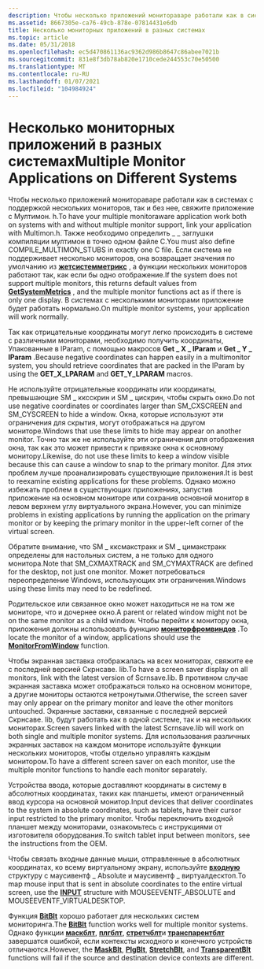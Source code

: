 ```yaml
---
description: Чтобы несколько приложений монитораваре работали как в системах с поддержкой нескольких мониторов, так и без нее, свяжите приложение с Мултимон. h.
ms.assetid: 8667305e-ca76-49cb-878e-07814431e6db
title: Несколько мониторных приложений в разных системах
ms.topic: article
ms.date: 05/31/2018
ms.openlocfilehash: ec5d470861136ac9362d986b8647c86abee7021b
ms.sourcegitcommit: 831e8f3db78ab820e1710cede244553c70e50500
ms.translationtype: MT
ms.contentlocale: ru-RU
ms.lasthandoff: 01/07/2021
ms.locfileid: "104984924"
---
```

# <a name="multiple-monitor-applications-on-different-systems"></a><span data-ttu-id="ac2d3-103">Несколько мониторных приложений в разных системах</span><span class="sxs-lookup"><span data-stu-id="ac2d3-103">Multiple Monitor Applications on Different Systems</span></span>

<span data-ttu-id="ac2d3-104">Чтобы несколько приложений монитораваре работали как в системах с поддержкой нескольких мониторов, так и без нее, свяжите приложение с Мултимон. h.</span><span class="sxs-lookup"><span data-stu-id="ac2d3-104">To have your multiple monitoraware application work both on systems with and without multiple monitor support, link your application with Multimon.h.</span></span> <span data-ttu-id="ac2d3-105">Также необходимо определить \_ \_ заглушки компиляции мултимон в точно одном файле C.</span><span class="sxs-lookup"><span data-stu-id="ac2d3-105">You must also define COMPILE\_MULTIMON\_STUBS in exactly one C file.</span></span> <span data-ttu-id="ac2d3-106">Если система не поддерживает несколько мониторов, она возвращает значения по умолчанию из [**жетсистемметрикс**](/windows/win32/api/winuser/nf-winuser-getsystemmetrics) , а функции нескольких мониторов работают так, как если бы одно отображение.</span><span class="sxs-lookup"><span data-stu-id="ac2d3-106">If the system does not support multiple monitors, this returns default values from [**GetSystemMetrics**](/windows/win32/api/winuser/nf-winuser-getsystemmetrics) , and the multiple monitor functions act as if there is only one display.</span></span> <span data-ttu-id="ac2d3-107">В системах с несколькими мониторами приложение будет работать нормально.</span><span class="sxs-lookup"><span data-stu-id="ac2d3-107">On multiple monitor systems, your application will work normally.</span></span>

<span data-ttu-id="ac2d3-108">Так как отрицательные координаты могут легко происходить в системе с различными мониторами, необходимо получить координаты, Упакованные в lParam, с помощью макросов **Get \_ X \_ lParam** и **Get \_ Y \_ lParam** .</span><span class="sxs-lookup"><span data-stu-id="ac2d3-108">Because negative coordinates can happen easily in a multimonitor system, you should retrieve coordinates that are packed in the lParam by using the **GET\_X\_LPARAM** and **GET\_Y\_LPARAM** macros.</span></span>

<span data-ttu-id="ac2d3-109">Не используйте отрицательные координаты или координаты, превышающие SM \_ кксскрин и SM \_ цискрин, чтобы скрыть окно.</span><span class="sxs-lookup"><span data-stu-id="ac2d3-109">Do not use negative coordinates or coordinates larger than SM\_CXSCREEN and SM\_CYSCREEN to hide a window.</span></span> <span data-ttu-id="ac2d3-110">Окна, которые используют эти ограничения для скрытия, могут отображаться на другом мониторе.</span><span class="sxs-lookup"><span data-stu-id="ac2d3-110">Windows that use these limits to hide may appear on another monitor.</span></span> <span data-ttu-id="ac2d3-111">Точно так же не используйте эти ограничения для отображения окна, так как это может привести к привязке окна к основному монитору.</span><span class="sxs-lookup"><span data-stu-id="ac2d3-111">Likewise, do not use these limits to keep a window visible because this can cause a window to snap to the primary monitor.</span></span> <span data-ttu-id="ac2d3-112">Для этих проблем лучше проанализировать существующие приложения.</span><span class="sxs-lookup"><span data-stu-id="ac2d3-112">It is best to reexamine existing applications for these problems.</span></span> <span data-ttu-id="ac2d3-113">Однако можно избежать проблем в существующих приложениях, запустив приложение на основном мониторе или сохранив основной монитор в левом верхнем углу виртуального экрана.</span><span class="sxs-lookup"><span data-stu-id="ac2d3-113">However, you can minimize problems in existing applications by running the application on the primary monitor or by keeping the primary monitor in the upper-left corner of the virtual screen.</span></span>

<span data-ttu-id="ac2d3-114">Обратите внимание, что SM \_ кксмакстракк и SM \_ цимакстракк определены для настольных систем, а не только для одного монитора.</span><span class="sxs-lookup"><span data-stu-id="ac2d3-114">Note that SM\_CXMAXTRACK and SM\_CYMAXTRACK are defined for the desktop, not just one monitor.</span></span> <span data-ttu-id="ac2d3-115">Может потребоваться переопределение Windows, использующих эти ограничения.</span><span class="sxs-lookup"><span data-stu-id="ac2d3-115">Windows using these limits may need to be redefined.</span></span>

<span data-ttu-id="ac2d3-116">Родительское или связанное окно может находиться не на том же мониторе, что и дочернее окно.</span><span class="sxs-lookup"><span data-stu-id="ac2d3-116">A parent or related window might not be on the same monitor as a child window.</span></span> <span data-ttu-id="ac2d3-117">Чтобы перейти к монитору окна, приложения должны использовать функцию [**мониторфромвиндов**](/windows/desktop/api/Winuser/nf-winuser-monitorfromwindow) .</span><span class="sxs-lookup"><span data-stu-id="ac2d3-117">To locate the monitor of a window, applications should use the [**MonitorFromWindow**](/windows/desktop/api/Winuser/nf-winuser-monitorfromwindow) function.</span></span>

<span data-ttu-id="ac2d3-118">Чтобы экранная заставка отображалась на всех мониторах, свяжите ее с последней версией Скрнсаве. lib.</span><span class="sxs-lookup"><span data-stu-id="ac2d3-118">To have a screen saver display on all monitors, link with the latest version of Scrnsave.lib.</span></span> <span data-ttu-id="ac2d3-119">В противном случае экранная заставка может отображаться только на основном мониторе, а другие мониторы остаются нетронутыми.</span><span class="sxs-lookup"><span data-stu-id="ac2d3-119">Otherwise, the screen saver may only appear on the primary monitor and leave the other monitors untouched.</span></span> <span data-ttu-id="ac2d3-120">Экранные заставки, связанные с последней версией Скрнсаве. lib, будут работать как в одной системе, так и на нескольких мониторах.</span><span class="sxs-lookup"><span data-stu-id="ac2d3-120">Screen savers linked with the latest Scrnsave.lib will work on both single and multiple monitor systems.</span></span> <span data-ttu-id="ac2d3-121">Для использования различных экранных заставок на каждом мониторе используйте функции нескольких мониторов, чтобы отдельно управлять каждым монитором.</span><span class="sxs-lookup"><span data-stu-id="ac2d3-121">To have a different screen saver on each monitor, use the multiple monitor functions to handle each monitor separately.</span></span>

<span data-ttu-id="ac2d3-122">Устройства ввода, которые доставляют координаты в систему в абсолютных координатах, таких как планшеты, имеют ограниченный ввод курсора на основной монитор.</span><span class="sxs-lookup"><span data-stu-id="ac2d3-122">Input devices that deliver coordinates to the system in absolute coordinates, such as tablets, have their cursor input restricted to the primary monitor.</span></span> <span data-ttu-id="ac2d3-123">Чтобы переключить входной планшет между мониторами, ознакомьтесь с инструкциями от изготовителя оборудования.</span><span class="sxs-lookup"><span data-stu-id="ac2d3-123">To switch tablet input between monitors, see the instructions from the OEM.</span></span>

<span data-ttu-id="ac2d3-124">Чтобы связать входные данные мыши, отправленные в абсолютных координатах, ко всему виртуальному экрану, используйте [**входную**](/windows/win32/api/winuser/ns-winuser-input) структуру с маусивентф \_ Absolute и маусивентф \_ виртуалдесктоп.</span><span class="sxs-lookup"><span data-stu-id="ac2d3-124">To map mouse input that is sent in absolute coordinates to the entire virtual screen, use the [**INPUT**](/windows/win32/api/winuser/ns-winuser-input) structure with MOUSEEVENTF\_ABSOLUTE and MOUSEEVENTF\_VIRTUALDESKTOP.</span></span>

<span data-ttu-id="ac2d3-125">Функция [**BitBlt**](/windows/desktop/api/Wingdi/nf-wingdi-bitblt) хорошо работает для нескольких систем мониторинга.</span><span class="sxs-lookup"><span data-stu-id="ac2d3-125">The [**BitBlt**](/windows/desktop/api/Wingdi/nf-wingdi-bitblt) function works well for multiple monitor systems.</span></span> <span data-ttu-id="ac2d3-126">Однако функции [**маскблт**](/windows/desktop/api/Wingdi/nf-wingdi-maskblt), [**плгблт**](/windows/desktop/api/Wingdi/nf-wingdi-plgblt), [**стретчблт**](/windows/desktop/api/Wingdi/nf-wingdi-stretchblt)и [**транспарентблт**](/windows/desktop/api/WinGdi/nf-wingdi-transparentblt) завершатся ошибкой, если контексты исходного и конечного устройств отличаются.</span><span class="sxs-lookup"><span data-stu-id="ac2d3-126">However, the [**MaskBlt**](/windows/desktop/api/Wingdi/nf-wingdi-maskblt), [**PlgBlt**](/windows/desktop/api/Wingdi/nf-wingdi-plgblt), [**StretchBlt**](/windows/desktop/api/Wingdi/nf-wingdi-stretchblt), and [**TransparentBlt**](/windows/desktop/api/WinGdi/nf-wingdi-transparentblt) functions will fail if the source and destination device contexts are different.</span></span>

 

 
